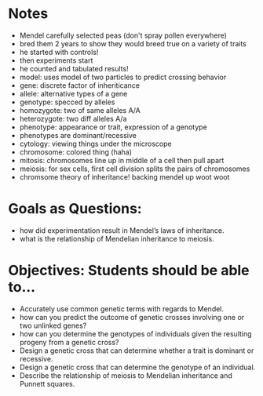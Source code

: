 # Notes
- Mendel carefully selected peas (don't spray pollen everywhere)
- bred them 2 years to show they would breed true on a variety of traits
- he started with controls!
- then experiments start
- he counted and tabulated results!
- model: uses model of two particles to predict crossing behavior
- gene: discrete factor of inheriticance
- allele: alternative types of a gene
- genotype: specced by alleles
- homozygote: two of same alleles A/A
- heterozygote: two diff alleles A/a
- phenotype: appearance or trait, expression of a genotype
- phenotypes are dominant/recessive
- cytology: viewing things under the microscope
- chromosome: colored thing (haha)
- mitosis: chromosomes line up in middle of a cell then pull apart
- meiosis: for sex cells, first cell division splits the pairs of chromosomes
- chromsome theory of inheritance! backing mendel up woot woot

# Goals as Questions:
- how did experimentation result in Mendel’s laws of inheritance.
- what is the relationship of Mendelian inheritance to meiosis.

# Objectives: Students should be able to...
- Accurately use common genetic terms with regards to Mendel.
- how can you predict the outcome of genetic crosses involving one or two unlinked genes?
- how can you determine the genotypes of individuals given the resulting progeny from a genetic cross?
- Design a genetic cross that can determine whether a trait is dominant or recessive.
- Design a genetic cross that can determine the genotype of an individual.
- Describe the relationship of meiosis to Mendelian inheritance and Punnett squares.

